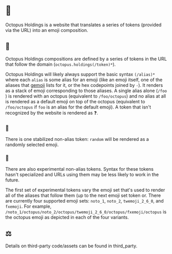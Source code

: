 # 🐙

Octopus Holdings is a website that translates a series of tokens (provided via the URL) into an emoji composition.

## 📝

Octopus Holdings compositions are defined by a series of tokens in the URL that follow the domain (`octopus.holdings(/token)*`).

Octopus Holdings will likely always support the basic syntax `(/alias)*` where each `alias` is some alias for an emoji (like an emoji itself, one of the aliases that [gemoji](https://github.com/github/gemoji) lists for it, or the hex codepoints joined by `-`). It renders as a stack of emoji corresponding to those aliases. A single alias alone (`/foo` ) is rendered with an octopus (equivalent to `/foo/octopus`) and no alias at all is rendered as a default emoji on top of the octopus (equivalent to `/foo/octopus` if `foo` is an alias for the default emoji). A token that isn't recognized by the website is rendered as ❓.

### 🔀

There is one stabilized non-alias token: `random` will be rendered as a randomly selected emoji.

### 🔬

There are also experimental non-alias tokens. Syntax for these tokens hasn't specialized and URLs using them may be less likely to work in the future.

The first set of experimental tokens vary the emoji set that's used to render all of the aliases that follow them (up to the next emoji set token or. There are currently four supported emoji sets: `noto_1`, `noto_2`, `twemoji_2_6_0`, and `fxemoji`. For example, `/noto_1/octopus/noto_2/octopus/twemoji_2_6_0/octopus/fxemoji/octopus` is the octopus emoji as depicted in each of the four variants.

## ⚖️

Details on third-party code/assets can be found in third_party.

